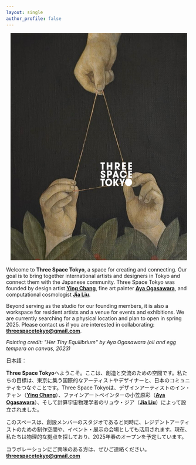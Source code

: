 ```yaml
---
layout: single
author_profile: false
---
```


<p align="center">
  <img src="/assets/paintinglogo.jpg" />
</p>

Welcome to **Three Space Tokyo**, a space for creating and connecting. Our goal is to bring together international artists and designers in Tokyo and connect them with the Japanese community. Three Space Tokyo was founded by design artist [**Ying Chang**](https://www.yingchang.co.uk/), fine art painter [**Aya Ogasawara**](https://www.ayaogas.com/), and computational cosmologist [**Jia Liu**](https://liuxx479.github.io/).

Beyond serving as the studio for our founding members, it is also a workspace for resident artists and a venue for events and exhibitions.  We are currently searching for a physical location and plan to open in spring 2025. Please contact us if you are interested in collaborating: **threespacetokyo@gmail.com**.

*Painting credit: "Her Tiny Equilibrium" by Aya Ogasawara (oil and egg tempera on canvas, 2023)*


日本語：

**Three Space Tokyo**へようこそ。ここは、創造と交流のための空間です。私たちの目標は、東京に集う国際的なアーティストやデザイナーと、日本のコミュニティをつなぐことです。Three Space Tokyoは、デザインアーティストのイン・チャン（[**Ying Chang**](https://www.yingchang.co.uk/)）、ファインアートペインターの小笠原彩（[**Aya Ogasawara**](https://www.ayaogas.com/)）、そして計算宇宙物理学者のリュウ・ジア（[**Jia Liu**](https://liuxx479.github.io/)）によって設立されました。

このスペースは、創設メンバーのスタジオであると同時に、レジデントアーティストのための制作空間や、イベント・展示の会場としても活用されます。現在、私たちは物理的な拠点を探しており、2025年春のオープンを予定しています。

コラボレーションにご興味のある方は、ぜひご連絡ください。
**threespacetokyo@gmail.com**
